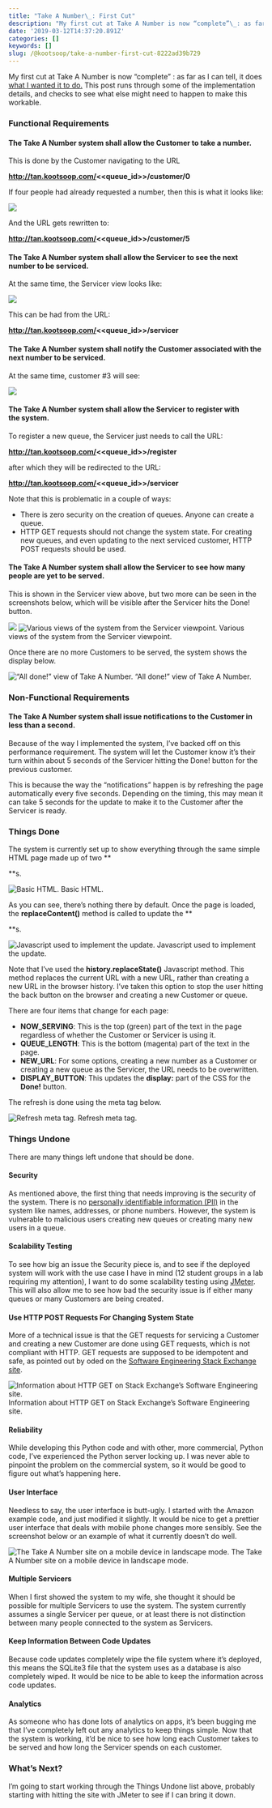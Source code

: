 ```yaml
---
title: "Take A Number\_: First Cut"
description: "My first cut at Take A Number is now “complete”\_: as far as I can tell, it does what I wanted it to do. This post runs through some of the…"
date: '2019-03-12T14:37:20.891Z'
categories: []
keywords: []
slug: /@kootsoop/take-a-number-first-cut-8222ad39b729
---
```


My first cut at Take A Number is now “complete” : as far as I can tell, it does [what I wanted it to do.](https://kootsoop.github.io/@kootsoop-take-a-number-requirements-ooa-bb2eb6f16e3c) This post runs through some of the implementation details, and checks to see what else might need to happen to make this workable.

### Functional Requirements

#### The Take A Number system shall allow the Customer to take a number.

This is done by the Customer navigating to the URL

**http://tan.kootsoop.com/<<queue\_id>>/customer/0**

If four people had already requested a number, then this is what it looks like:

![](https://cdn-images-1.medium.com/max/800/1*Jy285My6_YsFFdDgfYMKNw.png)

And the URL gets rewritten to:

**http://tan.kootsoop.com/<<queue\_id>>/customer/5**

#### The Take A Number system shall allow the Servicer to see the next number to be serviced.

At the same time, the Servicer view looks like:

![](https://cdn-images-1.medium.com/max/800/1*QFpXlGLQcuV-GcFOa-j8Ug.png)

This can be had from the URL:

**http://tan.kootsoop.com/<<queue\_id>>/servicer**

#### The Take A Number system shall notify the Customer associated with the next number to be serviced.

At the same time, customer #3 will see:

![](https://cdn-images-1.medium.com/max/800/1*hGIGhwOHib-r1GVJyJgNLQ.png)

#### The Take A Number system shall allow the Servicer to register with the system.

To register a new queue, the Servicer just needs to call the URL:

**http://tan.kootsoop.com/<<queue\_id>>/register**

after which they will be redirected to the URL:

**http://tan.kootsoop.com/<<queue\_id>>/servicer**

Note that this is problematic in a couple of ways:

*   There is zero security on the creation of queues. Anyone can create a queue.
*   HTTP GET requests should not change the system state. For creating new queues, and even updating to the next serviced customer, HTTP POST requests should be used.

#### The Take A Number system shall allow the Servicer to see how many people are yet to be served.

This is shown in the Servicer view above, but two more can be seen in the screenshots below, which will be visible after the Servicer hits the Done! button.

![](https://cdn-images-1.medium.com/max/600/1*vXncGC9p1i8Jn5hB9wCyAg.png)
![Various views of the system from the Servicer viewpoint.](https://cdn-images-1.medium.com/max/600/1*NI-mByqG4GknP40ve5YUYA.png)
Various views of the system from the Servicer viewpoint.

Once there are no more Customers to be served, the system shows the display below.

![“All done!” view of Take A Number.](https://cdn-images-1.medium.com/max/800/1*nkL9JFr6U5gJZdRqRWgetQ.png)
“All done!” view of Take A Number.

### Non-Functional Requirements

#### The Take A Number system shall issue notifications to the Customer in less than a second.

Because of the way I implemented the system, I’ve backed off on this performance requirement. The system will let the Customer know it’s their turn within about 5 seconds of the Servicer hitting the Done! button for the previous customer.

This is because the way the “notifications” happen is by refreshing the page automatically every five seconds. Depending on the timing, this may mean it can take 5 seconds for the update to make it to the Customer after the Servicer is ready.

### Things Done

The system is currently set up to show everything through the same simple HTML page made up of two **<div>**s.

![Basic HTML.](https://cdn-images-1.medium.com/max/800/1*YW3AixU_VCbu7PGAfkNDxg.png)
Basic HTML.

As you can see, there’s nothing there by default. Once the page is loaded, the **replaceContent()** method is called to update the **<div>**s.

![Javascript used to implement the update.](https://cdn-images-1.medium.com/max/800/1*N_ozi27N3nIOZQgaCdIfKw.png)
Javascript used to implement the update.

Note that I’ve used the **history.replaceState()** Javascript method. This method replaces the current URL with a new URL, rather than creating a new URL in the browser history. I’ve taken this option to stop the user hitting the back button on the browser and creating a new Customer or queue.

There are four items that change for each page:

*   **NOW\_SERVING**: This is the top (green) part of the text in the page regardless of whether the Customer or Servicer is using it.
*   **QUEUE\_LENGTH**: This is the bottom (magenta) part of the text in the page.
*   **NEW\_URL**: For some options, creating a new number as a Customer or creating a new queue as the Servicer, the URL needs to be overwritten.
*   **DISPLAY\_BUTTON**: This updates the **display:** part of the CSS for the **Done!** button.

The refresh is done using the meta tag below.

![Refresh meta tag.](https://cdn-images-1.medium.com/max/800/1*-lTvfmsVvNuu4XJxBUQp1A.png)
Refresh meta tag.

### Things Undone

There are many things left undone that should be done.

#### Security

As mentioned above, the first thing that needs improving is the security of the system. There is no [personally identifiable information (PII)](https://www.lifelock.com/learn-identity-theft-resources-what-is-personally-identifiable-information.html) in the system like names, addresses, or phone numbers. However, the system is vulnerable to malicious users creating new queues or creating many new users in a queue.

#### Scalability Testing

To see how big an issue the Security piece is, and to see if the deployed system will work with the use case I have in mind (12 student groups in a lab requiring my attention), I want to do some scalability testing using [JMeter](https://jmeter.apache.org/). This will also allow me to see how bad the security issue is if either many queues or many Customers are being created.

#### Use HTTP POST Requests For Changing System State

More of a technical issue is that the GET requests for servicing a Customer and creating a new Customer are done using GET requests, which is not compliant with HTTP. GET requests are supposed to be idempotent and safe, as pointed out by oded on the [Software Engineering Stack Exchange site](https://softwareengineering.stackexchange.com/a/188861/2722).

![Information about HTTP GET on Stack Exchange’s Software Engineering site.](https://cdn-images-1.medium.com/max/800/1*fcUAcs3hGNzr76exuPVJsg.png)
Information about HTTP GET on Stack Exchange’s Software Engineering site.

#### Reliability

While developing this Python code and with other, more commercial, Python code, I’ve experienced the Python server locking up. I was never able to pinpoint the problem on the commercial system, so it would be good to figure out what’s happening here.

#### User Interface

Needless to say, the user interface is butt-ugly. I started with the Amazon example code, and just modified it slightly. It would be nice to get a prettier user interface that deals with mobile phone changes more sensibly. See the screenshot below or an example of what it currently doesn’t do well.

![The Take A Number site on a mobile device in landscape mode.](https://cdn-images-1.medium.com/max/800/1*sWNCbsLGmyatsseHKbS_nw.jpeg)
The Take A Number site on a mobile device in landscape mode.

#### Multiple Servicers

When I first showed the system to my wife, she thought it should be possible for multiple Servicers to use the system. The system currently assumes a single Servicer per queue, or at least there is not distinction between many people connected to the system as Servicers.

#### Keep Information Between Code Updates

Because code updates completely wipe the file system where it’s deployed, this means the SQLite3 file that the system uses as a database is also completely wiped. It would be nice to be able to keep the information across code updates.

#### Analytics

As someone who has done lots of analytics on apps, it’s been bugging me that I’ve completely left out any analytics to keep things simple. Now that the system is working, it’d be nice to see how long each Customer takes to be served and how long the Servicer spends on each customer.

### What’s Next?

I’m going to start working through the Things Undone list above, probably starting with hitting the site with JMeter to see if I can bring it down.
